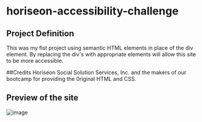 # horiseon-accessibility-challenge

## Project Definition
This was my fist project using semantic HTML elements in place of the div element. By replacing the div's with appropriate elements will allow this site to be more accessible. 

##Credits 
Horiseon Social Solution Services, Inc. and the makers of our bootcamp for providing the 0riginal  HTML and CSS.

## Preview of the site

![image](https://user-images.githubusercontent.com/90412072/207992125-839da0bf-f507-45b1-8725-d71c91646a6c.png)
